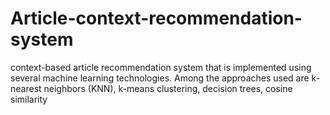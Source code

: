 # Article-context-recommendation-system
 context-based article recommendation system that is implemented using several machine learning technologies. Among the approaches used are k-nearest neighbors (KNN), k-means clustering, decision trees, cosine similarity
